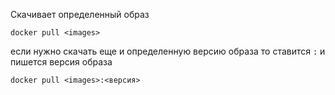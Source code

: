 
Скачивает определенный образ

```docker pull <images>```

если нужно  скачать еще и определенную версию образа то ставится ```:```
и пишется версия образа

```docker pull <images>:<версия>```
